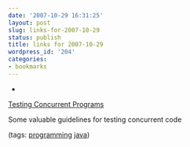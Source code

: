 ```yaml
---
date: '2007-10-29 16:31:25'
layout: post
slug: links-for-2007-10-29
status: publish
title: links for 2007-10-29
wordpress_id: '204'
categories:
- bookmarks
---
```



	
  * 
		

[Testing Concurrent Programs](http://www.theserverside.com/tt/articles/article.tss?l=TestingConcurrent)


		

Some valuable guidelines for testing concurrent code


		

(tags: [programming](http://del.icio.us/eob/programming) [java](http://del.icio.us/eob/java))


	



